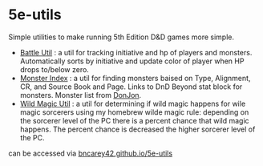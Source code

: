 # 5e-utils

Simple utilities to make running 5th Edition D&D games more simple.

* [Battle Util](./battle-tracker) : a util for tracking initiative and hp of players and monsters. Automatically sorts by initiative and update color of player when HP drops to/below zero.
* [Monster Index](./monster-index) : a util for finding monsters baised on Type, Alignment, CR, and Source Book and Page. Links to DnD Beyond stat block for monsters. Monster list from [DonJon](https://donjon.bin.sh/).
* [Wild Magic Util](./wild-magic) : a util for determining if wild magic happens for wile magic sorcerers using my homebrew wilde magic rule: depending on the sorcerer level of the PC there is a percent chance that wild magic happens. The percent chance is decreased the higher sorcerer level of the PC.

can be accessed via [bncarey42.github.io/5e-utils](bncarey42.github.io/5e-utils)
